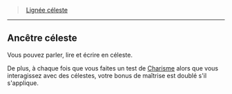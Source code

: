 ﻿---
!Generic
Id: sorcerer_celestial_hd.md#ancêtre-céleste
ParentLink: sorcerer_celestial_hd.md#lignée-céleste
Name: Ancêtre céleste
ParentName: Lignée céleste
NameLevel: 2
---
> [Lignée céleste](hd_sorcerer_celestial.md)

---

## Ancêtre céleste

Vous pouvez parler, lire et écrire en céleste.

De plus, à chaque fois que vous faites un test de [Charisme](hd_abilities_charisma.md) alors que vous interagissez avec des célestes, votre bonus de maîtrise est doublé s'il s'applique.

